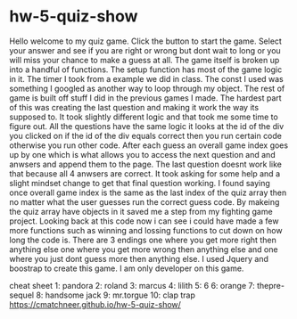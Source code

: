 # hw-5-quiz-show
Hello welcome to my quiz game. Click the button to start the game. Select your answer and see if you are right or wrong but dont wait to long or you will miss your chance to make a guess at all. The game itself is broken up into a handful of functions. The setup function has most of the game logic in it. The timer I took from a example we did in class. The const I used was something I googled as another way to loop through my object. The rest of game is built off stuff I did in the previous games I made. The hardest part of this was creating the last question and making it work the way its supposed to. It took slightly different logic and that took me some time to figure out. All the questions have the same logic it looks at the id of the div you clicked on if the id of the div equals correct then you run certain code otherwise you run other code. After each guess an overall game index goes up by one which is what allows you to access the next question and and anwsers and append them to the page. The last question doesnt work like that because all 4 anwsers are correct. It took asking for some help and a slight mindset change to get that final question working. I found saying once overall game index is the same as the last index of the quiz array then no matter what the user guesses run the correct guess code. By makeing the quiz array have objects in it saved me a step from my fighting game project. Looking back at this code now i can see i could have made a few more functions such as winning and lossing functions to cut down on how long the code is. There are 3 endings one where you get more right then anything else one where you get more wrong then anything else and one where you just dont guess more then anything else. I used Jquery and boostrap to create this game. I am only developer on this game.

cheat sheet
1: pandora
2: roland
3: marcus
4: lilith
5: 6
6: orange
7: thepre-sequel
8: handsome jack
9: mr.torgue
10: clap trap
https://cmatchneer.github.io/hw-5-quiz-show/

